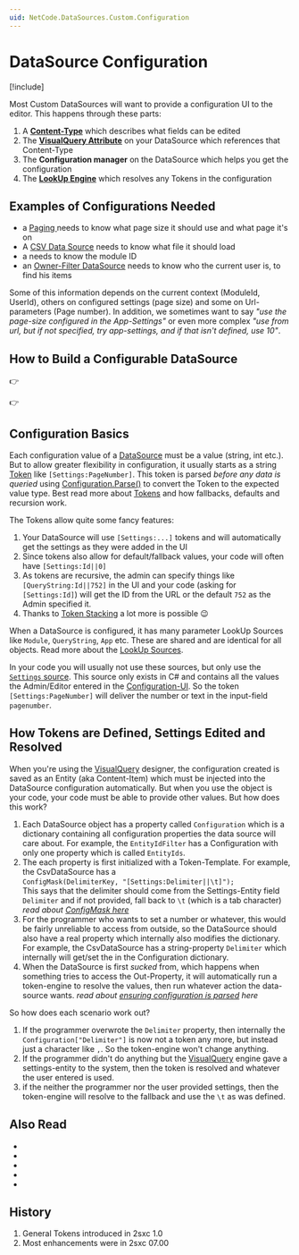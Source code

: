 ```yaml
---
uid: NetCode.DataSources.Custom.Configuration
---
```


# DataSource Configuration

[!include[](~/basics/stack/_shared-float-summary.md)]
<style>
  .context-box-summary .datasource-custom, 
  .context-box-summary .query-params,
  .context-box-summary .data-configuration
  { visibility: visible; } 
</style>

Most Custom DataSources will want to provide a configuration UI to the editor. This happens through these parts:

1. A **[Content-Type](xref:NetCode.DataSources.Custom.ConfigurationData)** which describes what fields can be edited
1. The **[VisualQuery Attribute](xref:NetCode.DataSources.Custom.VisualQueryAttribute)** on your DataSource which references that Content-Type
1. The **Configuration manager** on the DataSource which helps you get the configuration
1. The **[LookUp Engine](xref:Basics.LookUp.Engine)** which resolves any Tokens in the configuration

## Examples of Configurations Needed

* a [Paging ](xref:ToSic.Eav.DataSources.Paging) needs to know what page size it should use and what page it's on
* A [CSV Data Source](xref:ToSic.Eav.DataSources.CsvDataSource) needs to know what file it should load
* a [](xref:ToSic.Sxc.DataSources.CmsBlock) needs to know the module ID 
* an [Owner-Filter DataSource](xref:ToSic.Eav.DataSources.OwnerFilter) needs to know who the current user is, to find his items

Some of this information depends on the current context (ModuleId, UserId), others on configured settings (page size) and some on Url-parameters (Page number). In addition, we sometimes want to say _"use the page-size configured in the App-Settings"_ or even more complex _"use from url, but if not specified, try app-settings, and if that isn't defined, use 10"_.


## How to Build a Configurable DataSource

👉 [](xref:NetCode.DataSources.Custom.ConfigurationData)

👉 [](xref:NetCode.DataSources.Custom.ConfigurableDataSource)


## Configuration Basics

Each configuration value of a [DataSource](xref:NetCode.DataSources.DataSource) must be a value (string, int etc.). 
But to allow greater flexibility in configuration, it usually starts as a string [Token](xref:Basics.LookUp.Tokens) like `[Settings:PageNumber]`. 
This token is parsed _before any data is queried_ using [Configuration.Parse()](xref:NetCode.DataSources.Custom.ConfigurationParse) to convert the Token to the expected value type. 
Best read more about [Tokens](xref:Basics.LookUp.Tokens) and how fallbacks, defaults and recursion work.  

The Tokens allow quite some fancy features:

1. Your DataSource will use `[Settings:...]` tokens and will automatically get the settings as they were added in the UI
1. Since tokens also allow for default/fallback values, your code will often have `[Settings:Id||0]`
1. As tokens are recursive, the admin can specify things like `[QueryString:Id||752]` in the UI and your code (asking for `[Settings:Id]`) will get the ID from the URL or the default `752` as the Admin specified it. 
1. Thanks to [Token Stacking](xref:Basics.LookUp.Tokens) a lot more is possible 😉

When a DataSource is configured, it has many parameter LookUp Sources like `Module`, `QueryString`, `App` etc. These are shared and are identical for all objects. Read more about the [LookUp Sources](xref:Basics.LookUp.Sources).

In your code you will usually not use these sources, but only use the [`Settings` source](xref:Basics.LookUp.Settings). This source only exists in C# and contains all the values the Admin/Editor entered in the [Configuration-UI](xref:NetCode.DataSources.Custom.ConfigurationData). So the token `[Settings:PageNumber]` will deliver the number or text in the input-field `pagenumber`. 

## How Tokens are Defined, Settings Edited and Resolved

When you're using the [VisualQuery](xref:Basics.Query.VisualQuery.Index) designer, the configuration created is saved as an Entity (aka Content-Item) which must be injected into the DataSource configuration automatically. But when you use the object is your code, your code must be able to provide other values. But how does this work?

1. Each DataSource object has a property called `Configuration` which is a dictionary containing all configuration properties the data source will care about. For example, the `EntityIdFilter` has a Configuration with only one property which is called `EntityIds`. 
2. The each property is first initialized with a Token-Template. For example, the CsvDataSource has a  
`ConfigMask(DelimiterKey, "[Settings:Delimiter||\t]");`   
This says that the delimiter should come from the Settings-Entity field `Delimiter` and if not provided, fall back to `\t` (which is a tab character)  
_read about [ConfigMask here](xref:NetCode.DataSources.Custom.ConfigMask)_  
3. For the programmer who wants to set a number or whatever, this would be fairly unreliable to access from outside, so the DataSource should also have a real property which internally also modifies the dictionary. For example, the CsvDataSource has a string-property `Delimiter` which internally will get/set the in the Configuration dictionary.  
3. When the DataSource is first _sucked_ from, which happens when something tries to access the Out-Property, it will automatically run a token-engine to resolve the values, then run whatever action the data-source wants. _read about [ensuring configuration is parsed](xref:NetCode.DataSources.Custom.ConfigurationParse) here_

So how does each scenario work out?

1. If the programmer overwrote the `Delimiter` property, then internally the `Configuration["Delimiter"]` is now not a token any more, but instead just a character like `,`. So the token-engine won't change anything. 
1. If the programmer didn't do anything but the  [VisualQuery](xref:Basics.Query.VisualQuery.Index)  engine gave a settings-entity to the system, then the token is resolved and whatever the user entered is used. 
1. if the neither the programmer nor the user provided settings, then the token-engine will resolve to the fallback and use the `\t` as was defined.

## Also Read

* [](xref:Basics.LookUp.Index)
* [](xref:Basics.LookUp.Tokens)
* [](xref:NetCode.DataSources.Custom.Api)
* [](xref:NetCode.DataSources.Custom.ConfigurationParse)
* [](xref:ToSic.Eav.DataSources.IDataStream)


## History

1. General Tokens introduced in 2sxc 1.0
1. Most enhancements were in 2sxc 07.00

